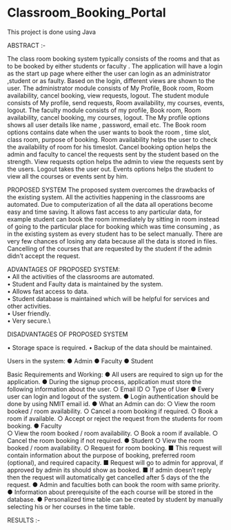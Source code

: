 # Classroom_Booking_Portal
This project is done using Java

ABSTRACT :-

The class room booking system typically consists of the  rooms and that as to be booked by either students or faculty . The application will have a login as the start up page where either the user can login as an administrator ,student or as faulty. Based on the login, different views are shown to the user.
The administrator module consists of My Profile, Book room, Room availability, cancel booking, view requests, logout. The student module consists of My profile, send requests, Room availability, my courses, events, logout. The faculty module consists of my profile, Book room, Room availability, cancel booking, my courses, logout.
The My profile options shows all user details like name , password, email etc. The Book room options contains date when the user wants to book the room , time slot, class room, purpose of booking. Room availability helps the user to check the availability of room for his timeslot. Cancel booking option helps the admin and faculty to cancel the requests sent by the student based on the strength. View requests option helps the admin to view the requests sent by the users. Logout takes the user out. Events options helps the student to view all the courses or events sent by him.  

PROPOSED SYSTEM
The proposed system overcomes the drawbacks of the existing system. All the activities happening in the classrooms are automated. Due to computerization of all the data all operations become easy and time saving. It allows fast access to any particular data, for example student can book the room immediately by sitting in room instead of going to the particular place for booking which was time consuming , as in the existing system as every student has to be select manually. There are very few chances of losing any data because all the data is stored in files. Cancelling of the courses that are requested by the student if the admin didn’t accept the request.

ADVANTAGES OF PROPOSED SYSTEM:\
•	All the activities of the classrooms are automated.\
•	Student and Faulty data is maintained by the system.\
•	Allows fast access to data.\
•	Student database is maintained which will be helpful for services and other activities.\
•	User friendly.\
•	Very secure.\

DISADVANTAGES OF PROPOSED SYSTEM

•	Storage space is required.
•	Backup of the data should be maintained.

Users in the system: 
● Admin 
● Faculty 
● Student 

Basic Requirements and Working: 
● All users are required to sign up for the application. 
● During the signup process, application must store the following information about the user. 
  ○ Email ID 
  ○ Type of User 
● Every user can login and logout of the system. 
● Login authentication should be done by using NMIT email id. 
● What an Admin can do: 
  ○ View the room booked / room availability. 
  ○ Cancel a room booking if required. 
  ○ Book a room if available. 
  ○ Accept or reject the request from the students for room booking. 
● Faculty  
  ○ View the room booked / room availability. 
  ○ Book a room if available. 
  ○ Cancel the room booking if not required. 
● Student 
  ○ View the room booked / room availability. 
  ○ Request for room booking. 
■ This request will contain information about the purpose of booking, preferred room (optional), and required capacity.
■ Request will go to admin for approval, if approved by admin its should show as booked.
■ If admin doesn’t reply then the request will automatically get cancelled after 5 days of the the request. 
● Admin and faculties both can book the room with same priority.  
● Information about prerequisite of the each course will be stored in the database. 
● Personalized time table can be created by student by manually selecting his or her courses in the time table.

RESULTS :-




